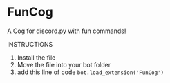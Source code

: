 # FunCog
A Cog for discord.py with fun commands!

INSTRUCTIONS

1. Install the file
2. Move the file into your bot folder
3. add this line of code ``bot.load_extension('FunCog')``

